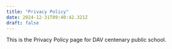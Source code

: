 ```yaml
---
title: "Privacy Policy"
date: 2024-12-31T09:40:42.321Z
draft: false
---
```


This is the Privacy Policy page for DAV centenary public school.
